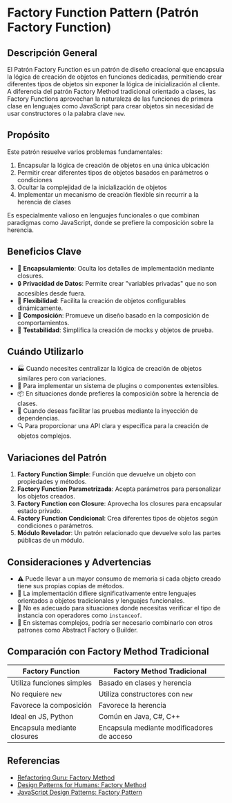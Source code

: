 # Factory Function Pattern (Patrón Factory Function)

## Descripción General
El Patrón Factory Function es un patrón de diseño creacional que encapsula la lógica de creación de objetos en funciones dedicadas, permitiendo crear diferentes tipos de objetos sin exponer la lógica de inicialización al cliente. A diferencia del patrón Factory Method tradicional orientado a clases, las Factory Functions aprovechan la naturaleza de las funciones de primera clase en lenguajes como JavaScript para crear objetos sin necesidad de usar constructores o la palabra clave `new`.

## Propósito
Este patrón resuelve varios problemas fundamentales:
1. Encapsular la lógica de creación de objetos en una única ubicación
2. Permitir crear diferentes tipos de objetos basados en parámetros o condiciones
3. Ocultar la complejidad de la inicialización de objetos
4. Implementar un mecanismo de creación flexible sin recurrir a la herencia de clases

Es especialmente valioso en lenguajes funcionales o que combinan paradigmas como JavaScript, donde se prefiere la composición sobre la herencia.

## Beneficios Clave

- 🧩 **Encapsulamiento**: Oculta los detalles de implementación mediante closures.
- 🔒 **Privacidad de Datos**: Permite crear "variables privadas" que no son accesibles desde fuera.
- 🔄 **Flexibilidad**: Facilita la creación de objetos configurables dinámicamente.
- 🧰 **Composición**: Promueve un diseño basado en la composición de comportamientos.
- 🚀 **Testabilidad**: Simplifica la creación de mocks y objetos de prueba.

## Cuándo Utilizarlo

- 🏭 Cuando necesites centralizar la lógica de creación de objetos similares pero con variaciones.
- 🔧 Para implementar un sistema de plugins o componentes extensibles.
- 📦 En situaciones donde prefieres la composición sobre la herencia de clases.
- 🧪 Cuando deseas facilitar las pruebas mediante la inyección de dependencias.
- 🔍 Para proporcionar una API clara y específica para la creación de objetos complejos.

## Variaciones del Patrón

1. **Factory Function Simple**: Función que devuelve un objeto con propiedades y métodos.
2. **Factory Function Parametrizada**: Acepta parámetros para personalizar los objetos creados.
3. **Factory Function con Closure**: Aprovecha los closures para encapsular estado privado.
4. **Factory Function Condicional**: Crea diferentes tipos de objetos según condiciones o parámetros.
5. **Módulo Revelador**: Un patrón relacionado que devuelve solo las partes públicas de un módulo.

## Consideraciones y Advertencias

- ⚠️ Puede llevar a un mayor consumo de memoria si cada objeto creado tiene sus propias copias de métodos.
- 🔄 La implementación difiere significativamente entre lenguajes orientados a objetos tradicionales y lenguajes funcionales.
- 🧪 No es adecuado para situaciones donde necesitas verificar el tipo de instancia con operadores como `instanceof`.
- 🚫 En sistemas complejos, podría ser necesario combinarlo con otros patrones como Abstract Factory o Builder.

## Comparación con Factory Method Tradicional

| Factory Function            | Factory Method Tradicional                 |
|-----------------------------|--------------------------------------------|
| Utiliza funciones simples   | Basado en clases y herencia                |
| No requiere `new`           | Utiliza constructores con `new`            |
| Favorece la composición     | Favorece la herencia                       |
| Ideal en JS, Python         | Común en Java, C#, C++                     |
| Encapsula mediante closures | Encapsula mediante modificadores de acceso |

## Referencias
- [Refactoring Guru: Factory Method](https://refactoring.guru/es/design-patterns/factory-method)
- [Design Patterns for Humans: Factory Method](https://github.com/kamranahmedse/design-patterns-for-humans#-factory-method)
- [JavaScript Design Patterns: Factory Pattern](https://addyosmani.com/resources/essentialjsdesignpatterns/book/#factorypatternjavascript)